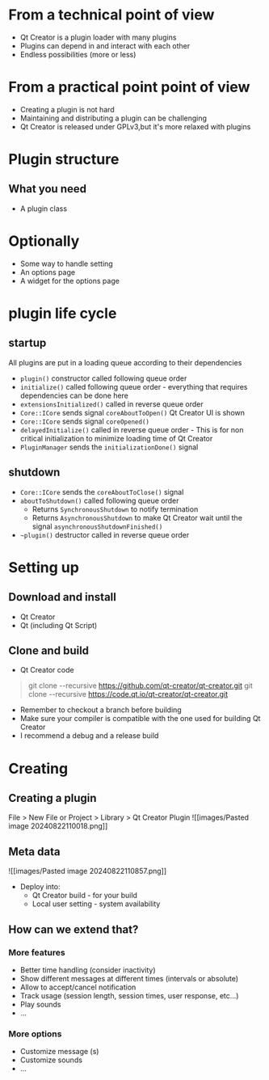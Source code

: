 # From a technical point of view
+ Qt Creator is a plugin loader with many plugins
+ Plugins can depend in and interact with each other
+ Endless possibilities (more or less)
# From a practical point point of view
+ Creating a plugin is not hard
+ Maintaining and distributing a plugin can be challenging
+ Qt Creator is released under GPLv3,but it's more relaxed with plugins
# Plugin structure
 ## What you need
 + A plugin class
 # Optionally
 + Some way to handle setting
 + An options page
 + A widget for the options page
# plugin life cycle
## startup
All plugins are put in a loading queue according to their dependencies
+ `plugin()` constructor called following queue order
+ `initialize()` called following queue order - everything that requires dependencies can be done here
+ `extensionsInitialized()` called in reverse queue order
+ `Core::ICore` sends signal `coreAboutToOpen()`
Qt Creator UI is shown
+ `Core::ICore` sends signal `coreOpened()`
+ `delayedInitialize()` called in reverse queue order - This is for non critical initialization to minimize loading time of Qt Creator
+ `PluginManager` sends the `initializationDone()` signal
## shutdown
+ `Core::ICore` sends the `coreAboutToClose()` signal
+ `aboutToShutdown()` called following queue order
  + Returns `SynchronousShutdown` to notify termination
  + Returns `AsynchronousShutdown` to make Qt Creator wait until the signal `asynchronousShutdownFinished()`
+ `~plugin()` destructor called in reverse queue order
# Setting up
## Download and install
+ Qt Creator
+ Qt (including Qt Script)
## Clone and build
+ Qt Creator code
> git clone --recursive https://github.com/qt-creator/qt-creator.git
> git clone --recursive https://code.qt.io/qt-creator/qt-creator.git
  
+ Remember to checkout a branch before building
+ Make sure your compiler is compatible with the one used for building Qt Creator
+ I recommend a debug and a release build
# Creating
## Creating a plugin
File > New File or Project > Library > Qt Creator Plugin
![[images/Pasted image 20240822110018.png]]
## Meta data
![[images/Pasted image 20240822110857.png]]
+ Deploy into:
  + Qt Creator build - for your build
  + Local user setting - system availability
## How can we extend that?
### More features
+ Better time handling (consider inactivity)
+ Show different messages at different times (intervals or absolute)
+ Allow to accept/cancel notification
+ Track usage (session length, session times, user response, etc...)
+ Play sounds
+ ...
### More options
+ Customize message (s)
+ Customize sounds
+ ...